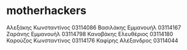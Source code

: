 # motherhackers

Αλεξάκης Κωνσταντίνος   03114086
Βασιλάκης Εμμανουήλ     03114167
Ζαράνης Εμμανουήλ       03114798
Καναβάκης Ελευθέριος    03114180
Καρούζος Κωνσταντίνος   03114176
Καφίρης Αλέξανδρος      03114044
